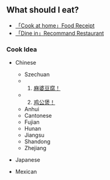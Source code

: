 ## What should I eat?

* [「Cook at home」Food Receipt](https://www.bbcgoodfood.com/recipes/collection/easy-recipes)
* [「Dine in」Recommand Restaurant](https://www.yelp.com)

### Cook Idea
* Chinese
   * Szechuan
   - 0001. [麻婆豆腐！](./chinese/Szechuan/0001麻婆豆腐.md)
   - 0002. [鸡公煲！](./chinese/Szechuan/0002鸡公煲.md)
   * Anhui
   * Cantonese
   * Fujian
   * Hunan
   * Jiangsu
   * Shandong
   * Zhejiang
   

* Japanese

* Mexican
